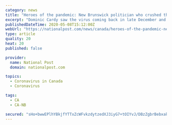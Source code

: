 ```yaml
---
category: news
title: "Heroes of the pandemic: New Brunswick politician who crushed the COVID-19 curve is a virus whisperer"
excerpt: "Dominic Cardy saw the virus coming back in late December and put together an action plan for the province by February"
publishedDateTime: 2020-05-08T15:12:00Z
webUrl: "https://nationalpost.com/news/canada/heroes-of-the-pandemic-new-brunswick-politician-who-crushed-the-covid-19-curve-is-a-virus-whisperer"
type: article
quality: 20
heat: 20
published: false

provider:
  name: National Post
  domain: nationalpost.com

topics:
  - Coronavirus in Canada
  - Coronavirus

tags:
  - CA
  - CA-NB

secured: "sHo+bwwEPlhYBkjfYTTxZcWFvkzdytzedXJ3iyG7+tOIYvJ/DBzZgbrBebxak5h68gVMefhD3CjeUFSVnCrCRbWrHzpN6DNXF9Xh9w+jyJzvvqa6Jm21WPKaUgEYKYjpRnE8aGnYCIxDESJaSV1tWwXJbBp+gxsv9m+TaZnQiUEntTe65zSInnlR5FTFTo3+VhRLlx4KrHU8IJIvBbETr+mXpvp4YcbBvd0kUFig3QBdwCEbo8vNuAjioM0A2lUHO5WmVIH414tdNzG7dj8iivjXHj28MaNEdP9P51k0tW9LJ48K/Q5hwBmtQMvxFCrXAgsc31k/mkmWVOouIvtP3VlbVDyKtr/LXkDjrnudVerb4OYvDspRvjD86odo9pksRMeRFWsmwsZ4SIqNZI12iUEAn3bUuIPDb80JcY17vxN4XTOZK3r7hOrsnNlaANvt3FNdEJuVSVVAXzg4tB7csz+8SmEp5O0zQLv28cbccM0=;fUnt2hB0LFsNC5FXUB3Hjw=="
---
```


